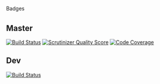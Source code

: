 

Badges
######

Master
------
[![Build Status](https://travis-ci.org/PHPocket/Widgets.png?branch=master)](https://travis-ci.org/PHPocket/Widgets)
[![Scrutinizer Quality Score](https://scrutinizer-ci.com/g/PHPocket/Widgets/badges/quality-score.png?s=26a55175e9c4e07b6d355511ed1dca0c8c55bbb1)](https://scrutinizer-ci.com/g/PHPocket/Widgets/)
[![Code Coverage](https://scrutinizer-ci.com/g/PHPocket/Widgets/badges/coverage.png?s=9ea091efb88afeb4e3c3cfc3a2c308cff42fe222)](https://scrutinizer-ci.com/g/PHPocket/Widgets/)

Dev
---
[![Build Status](https://travis-ci.org/PHPocket/Widgets.png?branch=dev)](https://travis-ci.org/PHPocket/Widgets)

